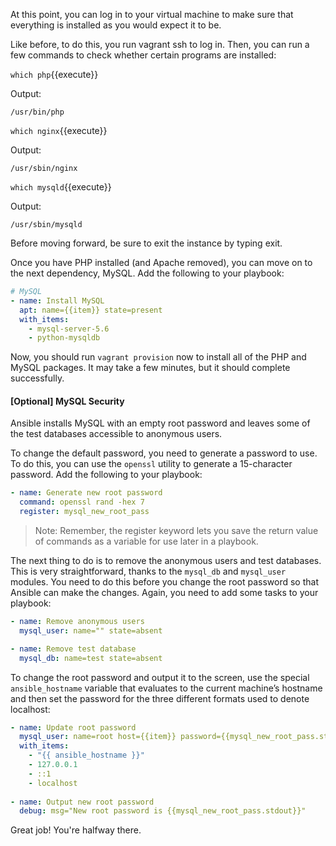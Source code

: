 At this point, you can log in to your virtual machine to make sure that everything is installed as you would expect it to be.

Like before, to do this, you run vagrant ssh to log in. Then, you can run a few commands to check whether certain programs are installed:

`which php`{{execute}}

Output:

```
/usr/bin/php
```

`which nginx`{{execute}}

Output:

```
/usr/sbin/nginx
```

`which mysqld`{{execute}}

Output:

```
/usr/sbin/mysqld
```

Before moving forward, be sure to exit the instance by typing exit.

Once you have PHP installed (and Apache removed), you can move on to the next dependency, MySQL. Add the following to your playbook:

```yml
# MySQL
- name: Install MySQL
  apt: name={{item}} state=present
  with_items:
    - mysql-server-5.6
    - python-mysqldb
```

Now, you should run `vagrant provision` now to install all of the PHP and MySQL packages. It may take a few minutes, but it should complete successfully.

#### [Optional] MySQL Security
  
Ansible installs MySQL with an empty root password and leaves some of the test databases accessible to anonymous users. 

To change the default password, you need to generate a password to use. To do this, you can use the `openssl` utility to generate a 15-character password. Add the following to your playbook:

```yml
- name: Generate new root password
  command: openssl rand -hex 7
  register: mysql_new_root_pass
```

> Note: Remember, the register keyword lets you save the return value of commands as a variable for use later in a playbook.

The next thing to do is to remove the anonymous users and test databases. This is very straightforward, thanks to the `mysql_db` and `mysql_user` modules. You need to do this before you change the root password so that Ansible can make the changes. Again, you need to add some tasks to your playbook:

```yml
- name: Remove anonymous users
  mysql_user: name="" state=absent

- name: Remove test database
  mysql_db: name=test state=absent
```

To change the root password and output it to the screen, use the special `ansible_hostname` variable that evaluates to the current machine’s hostname and then set the password for the three different formats used to denote localhost:

```yml
- name: Update root password
  mysql_user: name=root host={{item}} password={{mysql_new_root_pass.stdout}}
  with_items:
    - "{{ ansible_hostname }}"
    - 127.0.0.1
    - ::1
    - localhost
    
- name: Output new root password
  debug: msg="New root password is {{mysql_new_root_pass.stdout}}"
```

Great job! You're halfway there.